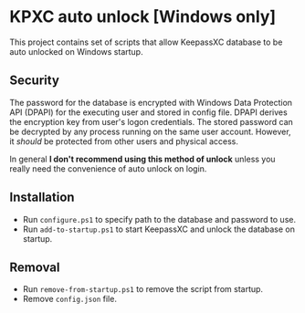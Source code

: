 # KPXC auto unlock [Windows only]

This project contains set of scripts that allow KeepassXC database to be auto unlocked on Windows startup.

## Security

The password for the database is encrypted with Windows Data Protection API (DPAPI) for the executing user and stored in config file.
DPAPI derives the encryption key from user's logon credentials. 
The stored password can be decrypted by any process running on the same user account. However, it *should* be protected from other users and physical access.

In general **I don't recommend using this method of unlock** unless you really need the convenience of auto unlock on login. 

## Installation

* Run `configure.ps1` to specify path to the database and password to use.
* Run `add-to-startup.ps1` to start KeepassXC and unlock the database on startup. 

## Removal 

* Run `remove-from-startup.ps1` to remove the script from startup. 
* Remove `config.json` file.



